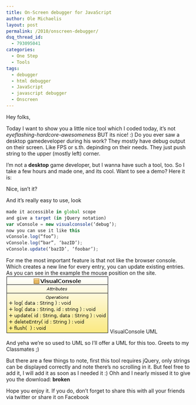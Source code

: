 ```yaml
---
title: On-Screen debugger for JavaScript
author: Ole Michaelis
layout: post
permalink: /2010/onscreen-debugger/
dsq_thread_id:
  - 793095041
categories:
  - One Step
  - Tools
tags:
  - debugger
  - html debugger
  - JavaScript
  - javascript debugger
  - Onscreen
---
```


Hey folks,

Today I want to show you a little nice tool which I coded today, it’s not *eyeflashing-hardcore-awesomeness* BUT its nice! :) Do you ever saw a desktop gamedeveloper during his work? They mostly have debug output on their screen. Like FPS or s.th. depinding on their needs. They just push string to the upper (mostly left) corner.

I’m not a **desktop** game developer, but I wanna have such a tool, too. So I take a few hours and made one, and its cool. Want to see a demo? Here it is:

Nice, isn’t it?

And it’s really easy to use, look

```javascript
made it accessible in global scope
and give a target (in jQuery notation)
var vConsole = new visualconsole(‘debug’);
now you can use it like this
vConsole.log(“foo”);
vConsole.log(“bar”, ‘bazID’);
vConsole.update(‘bazID’, ‘foobar’);
```

For me the most important feature is that not like the browser console. Which creates a new line for every entry, you can update existing entries. As you can see in the example the mouse position on the site.[![VisualConsole UML][2]][2]
VisualConsole UML

 [2]: /assets/uploads/2010/12/visualconsole.png

And yeha we’re so used to UML so I’ll offer a UML for this too. Greets to my Classmates ;)

But there are a few things to note, first this tool requires jQuery, only strings can be displayed correctly and note there’s no scrolling in it. But feel free to add it, I will add it as soon as I needed it :) Ohh and I nearly missed it to give you the download: **broken**

Hope you enjoy it. If you do, don’t forget to share this with all your friends via twitter or share it on Facebook